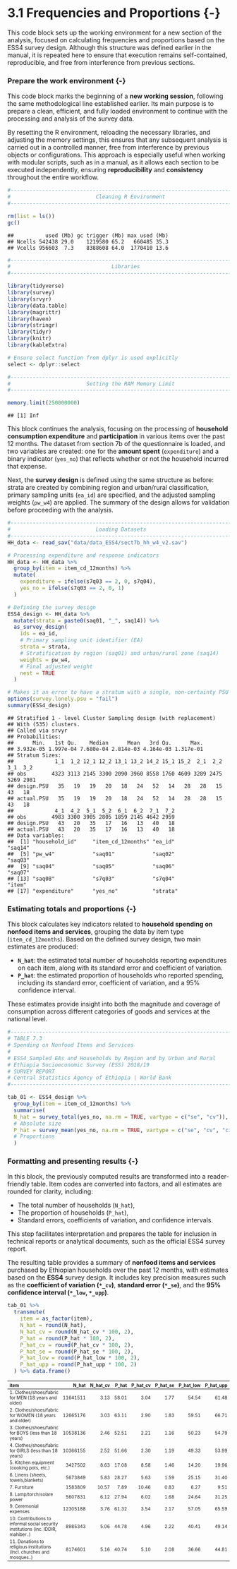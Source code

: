 

# 3.1 Frequencies and Proportions {-}

This code block sets up the working environment for a new section of the analysis, focused on calculating frequencies and proportions based on the ESS4 survey design. Although this structure was defined earlier in the manual, it is repeated here to ensure that execution remains self-contained, reproducible, and free from interference from previous sections.

### Prepare the work environment {-}

This code block marks the beginning of a **new working session**, following the same methodological line established earlier. Its main purpose is to prepare a clean, efficient, and fully loaded environment to continue with the processing and analysis of the survey data.  

By resetting the R environment, reloading the necessary libraries, and adjusting the memory settings, this ensures that any subsequent analysis is carried out in a controlled manner, free from interference by previous objects or configurations. This approach is especially useful when working with modular scripts, such as in a manual, as it allows each section to be executed independently, ensuring **reproducibility** and **consistency** throughout the entire workflow.


``` r
#------------------------------------------------------------------------------#
#                           Cleaning R Environment                             #
#------------------------------------------------------------------------------#

rm(list = ls())
gc()
```

```
##          used (Mb) gc trigger (Mb) max used (Mb)
## Ncells 542438 29.0    1219580 65.2   660485 35.3
## Vcells 956603  7.3    8388608 64.0  1770410 13.6
```

``` r
#------------------------------------------------------------------------------#
#                                Libraries                                     #
#------------------------------------------------------------------------------#

library(tidyverse)
library(survey)
library(srvyr)
library(data.table)
library(magrittr)
library(haven)
library(stringr)
library(tidyr)
library(knitr)
library(kableExtra)

# Ensure select function from dplyr is used explicitly
select <- dplyr::select

#------------------------------------------------------------------------------#
#                        Setting the RAM Memory Limit                          #
#------------------------------------------------------------------------------#

memory.limit(250000000)
```

```
## [1] Inf
```


This block continues the analysis, focusing on the processing of **household consumption expenditure** and **participation** in various items over the past 12 months. The dataset from section 7b of the questionnaire is loaded, and two variables are created: one for the **amount spent** (`expenditure`) and a binary indicator (`yes_no`) that reflects whether or not the household incurred that expense.  

Next, the **survey design** is defined using the same structure as before: strata are created by combining region and urban/rural classification, primary sampling units (`ea_id`) are specified, and the adjusted sampling weights (`pw_w4`) are applied. The summary of the design allows for validation before proceeding with the analysis.



``` r
#------------------------------------------------------------------------------#
#                           Loading Datasets                                   #
#------------------------------------------------------------------------------#
HH_data <- read_sav("data/data_ESS4/sect7b_hh_w4_v2.sav")

# Processing expenditure and response indicators
HH_data <- HH_data %>%
  group_by(item = item_cd_12months) %>%
  mutate(
    expenditure = ifelse(s7q03 == 2, 0, s7q04),
    yes_no = ifelse(s7q03 == 2, 0, 1)
  )

# Defining the survey design
ESS4_design <- HH_data %>%
  mutate(strata = paste0(saq01, "_", saq14)) %>%
  as_survey_design(
    ids = ea_id,
    # Primary sampling unit identifier (EA)
    strata = strata,
    # Stratification by region (saq01) and urban/rural zone (saq14)
    weights = pw_w4,
    # Final adjusted weight
    nest = TRUE
  )

# Makes it an error to have a stratum with a single, non-certainty PSU
options(survey.lonely.psu = "fail") 
summary(ESS4_design)
```

```
## Stratified 1 - level Cluster Sampling design (with replacement)
## With (535) clusters.
## Called via srvyr
## Probabilities:
##      Min.   1st Qu.    Median      Mean   3rd Qu.      Max. 
## 3.932e-05 1.997e-04 7.680e-04 2.814e-03 4.164e-03 1.317e-01 
## Stratum Sizes: 
##             1_1  1_2 12_1 12_2 13_1 13_2 14_2 15_1 15_2  2_1  2_2  3_1  3_2
## obs        4323 3113 2145 3300 2090 3960 8558 1760 4609 3289 2475 5269 2981
## design.PSU   35   19   19   20   18   24   52   14   28   28   15   43   18
## actual.PSU   35   19   19   20   18   24   52   14   28   28   15   43   18
##             4_1  4_2  5_1  5_2  6_1  6_2  7_1  7_2
## obs        4983 3300 3905 2805 1859 2145 4642 2959
## design.PSU   43   20   35   17   16   13   40   18
## actual.PSU   43   20   35   17   16   13   40   18
## Data variables:
##  [1] "household_id"     "item_cd_12months" "ea_id"            "saq14"           
##  [5] "pw_w4"            "saq01"            "saq02"            "saq03"           
##  [9] "saq04"            "saq05"            "saq06"            "saq07"           
## [13] "saq08"            "s7q03"            "s7q04"            "item"            
## [17] "expenditure"      "yes_no"           "strata"
```


### Estimating totals and proportions {-}

This block calculates key indicators related to **household spending on nonfood items and services**, grouping the data by item type (`item_cd_12months`). Based on the defined survey design, two main estimates are produced:  

- **`N_hat`**: the estimated total number of households reporting expenditures on each item, along with its standard error and coefficient of variation.  
- **`P_hat`**: the estimated proportion of households who reported spending, including its standard error, coefficient of variation, and a 95% confidence interval.  

These estimates provide insight into both the magnitude and coverage of consumption across different categories of goods and services at the national level.



``` r
#------------------------------------------------------------------------------#
# TABLE 7.3
# Spending on Nonfood Items and Services
#
# ESS4 Sampled EAs and Households by Region and by Urban and Rural  
# Ethiopia Socioeconomic Survey (ESS) 2018/19
# SURVEY REPORT
# Central Statistics Agency of Ethiopia | World Bank
#------------------------------------------------------------------------------#

tab_01 <- ESS4_design %>%
  group_by(item = item_cd_12months) %>%
  summarise(
  N_hat = survey_total(yes_no, na.rm = TRUE, vartype = c("se", "cv")),
  # Absolute size
  P_hat = survey_mean(yes_no, na.rm = TRUE, vartype = c("se", "cv", "ci"))
  # Proportions
  )
```

### Formatting and presenting results {-}

In this block, the previously computed results are transformed into a reader-friendly table. Item codes are converted into factors, and all estimates are rounded for clarity, including:  
- The total number of households (`N_hat`),  
- The proportion of households (`P_hat`),  
- Standard errors, coefficients of variation, and confidence intervals.  

This step facilitates interpretation and prepares the table for inclusion in technical reports or analytical documents, such as the official ESS4 survey report.

The resulting table provides a summary of **nonfood items and services** purchased by Ethiopian households over the past 12 months, with estimates based on the **ESS4** survey design. It includes key precision measures such as the **coefficient of variation (`*_cv`)**, **standard error (`*_se`)**, and the **95% confidence interval (`*_low`, `*_upp`)**.



``` r
tab_01 %>%
  transmute(
    item = as_factor(item),
    N_hat = round(N_hat),
    N_hat_cv = round(N_hat_cv * 100, 2),
    P_hat = round(P_hat * 100, 2),
    P_hat_cv = round(P_hat_cv * 100, 2),
    P_hat_se = round(P_hat_se * 100, 2),
    P_hat_low = round(P_hat_low * 100, 2),
    P_hat_upp = round(P_hat_upp * 100, 2)
  ) %>% data.frame()
```


<table class="table" style="font-size: 10px; width: auto !important; margin-left: auto; margin-right: auto;">
 <thead>
  <tr>
   <th style="text-align:left;"> item </th>
   <th style="text-align:right;"> N_hat </th>
   <th style="text-align:right;"> N_hat_cv </th>
   <th style="text-align:right;"> P_hat </th>
   <th style="text-align:right;"> P_hat_cv </th>
   <th style="text-align:right;"> P_hat_se </th>
   <th style="text-align:right;"> P_hat_low </th>
   <th style="text-align:right;"> P_hat_upp </th>
  </tr>
 </thead>
<tbody>
  <tr>
   <td style="text-align:left;"> 1. Clothes/shoes/fabric for MEN (18 years and older) </td>
   <td style="text-align:right;"> 11641511 </td>
   <td style="text-align:right;"> 3.13 </td>
   <td style="text-align:right;"> 58.01 </td>
   <td style="text-align:right;"> 3.04 </td>
   <td style="text-align:right;"> 1.77 </td>
   <td style="text-align:right;"> 54.54 </td>
   <td style="text-align:right;"> 61.48 </td>
  </tr>
  <tr>
   <td style="text-align:left;"> 2. Clothes/shoes/fabric for WOMEN (18 years and older) </td>
   <td style="text-align:right;"> 12665176 </td>
   <td style="text-align:right;"> 3.03 </td>
   <td style="text-align:right;"> 63.11 </td>
   <td style="text-align:right;"> 2.90 </td>
   <td style="text-align:right;"> 1.83 </td>
   <td style="text-align:right;"> 59.51 </td>
   <td style="text-align:right;"> 66.71 </td>
  </tr>
  <tr>
   <td style="text-align:left;"> 3. Clothes/shoes/fabric for BOYS (less than 18 years) </td>
   <td style="text-align:right;"> 10538136 </td>
   <td style="text-align:right;"> 2.46 </td>
   <td style="text-align:right;"> 52.51 </td>
   <td style="text-align:right;"> 2.21 </td>
   <td style="text-align:right;"> 1.16 </td>
   <td style="text-align:right;"> 50.23 </td>
   <td style="text-align:right;"> 54.79 </td>
  </tr>
  <tr>
   <td style="text-align:left;"> 4. Clothes/shoes/fabric for GIRLS (less than 18 years) </td>
   <td style="text-align:right;"> 10366155 </td>
   <td style="text-align:right;"> 2.52 </td>
   <td style="text-align:right;"> 51.66 </td>
   <td style="text-align:right;"> 2.30 </td>
   <td style="text-align:right;"> 1.19 </td>
   <td style="text-align:right;"> 49.33 </td>
   <td style="text-align:right;"> 53.99 </td>
  </tr>
  <tr>
   <td style="text-align:left;"> 5. Kitchen equipment (cooking pots, etc.) </td>
   <td style="text-align:right;"> 3427502 </td>
   <td style="text-align:right;"> 8.63 </td>
   <td style="text-align:right;"> 17.08 </td>
   <td style="text-align:right;"> 8.58 </td>
   <td style="text-align:right;"> 1.46 </td>
   <td style="text-align:right;"> 14.20 </td>
   <td style="text-align:right;"> 19.96 </td>
  </tr>
  <tr>
   <td style="text-align:left;"> 6. Linens (sheets, towels,blankets) </td>
   <td style="text-align:right;"> 5673849 </td>
   <td style="text-align:right;"> 5.83 </td>
   <td style="text-align:right;"> 28.27 </td>
   <td style="text-align:right;"> 5.63 </td>
   <td style="text-align:right;"> 1.59 </td>
   <td style="text-align:right;"> 25.15 </td>
   <td style="text-align:right;"> 31.40 </td>
  </tr>
  <tr>
   <td style="text-align:left;"> 7. Furniture </td>
   <td style="text-align:right;"> 1583809 </td>
   <td style="text-align:right;"> 10.57 </td>
   <td style="text-align:right;"> 7.89 </td>
   <td style="text-align:right;"> 10.46 </td>
   <td style="text-align:right;"> 0.83 </td>
   <td style="text-align:right;"> 6.27 </td>
   <td style="text-align:right;"> 9.51 </td>
  </tr>
  <tr>
   <td style="text-align:left;"> 8. Lamp/torch/solare power </td>
   <td style="text-align:right;"> 5607831 </td>
   <td style="text-align:right;"> 6.12 </td>
   <td style="text-align:right;"> 27.94 </td>
   <td style="text-align:right;"> 6.02 </td>
   <td style="text-align:right;"> 1.68 </td>
   <td style="text-align:right;"> 24.64 </td>
   <td style="text-align:right;"> 31.25 </td>
  </tr>
  <tr>
   <td style="text-align:left;"> 9. Ceremonial expenses </td>
   <td style="text-align:right;"> 12305188 </td>
   <td style="text-align:right;"> 3.76 </td>
   <td style="text-align:right;"> 61.32 </td>
   <td style="text-align:right;"> 3.54 </td>
   <td style="text-align:right;"> 2.17 </td>
   <td style="text-align:right;"> 57.05 </td>
   <td style="text-align:right;"> 65.59 </td>
  </tr>
  <tr>
   <td style="text-align:left;"> 10. Contributions to informal social security institutions (inc. IDDIR, mahiber..) </td>
   <td style="text-align:right;"> 8985343 </td>
   <td style="text-align:right;"> 5.06 </td>
   <td style="text-align:right;"> 44.78 </td>
   <td style="text-align:right;"> 4.96 </td>
   <td style="text-align:right;"> 2.22 </td>
   <td style="text-align:right;"> 40.41 </td>
   <td style="text-align:right;"> 49.14 </td>
  </tr>
  <tr>
   <td style="text-align:left;"> 11. Donations to religious institutions (Incl. churches and mosques..) </td>
   <td style="text-align:right;"> 8174601 </td>
   <td style="text-align:right;"> 5.16 </td>
   <td style="text-align:right;"> 40.74 </td>
   <td style="text-align:right;"> 5.10 </td>
   <td style="text-align:right;"> 2.08 </td>
   <td style="text-align:right;"> 36.66 </td>
   <td style="text-align:right;"> 44.81 </td>
  </tr>
</tbody>
</table>



